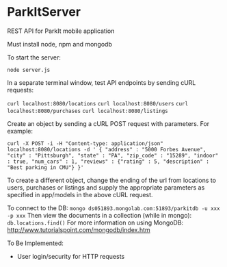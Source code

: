 # ParkItServer
REST API for ParkIt mobile application

Must install node, npm and mongodb


To start the server:

`
node server.js
`

In a separate terminal window, test API endpoints by sending cURL requests:

`
curl localhost:8080/locations
`
`
curl localhost:8080/users
`
`
curl localhost:8080/purchases
`
`
curl localhost:8080/listings
`

Create an object by sending a cURL POST request with parameters. For example:

`
curl -X POST -i -H "Content-type: application/json" localhost:8080/locations -d '
{
	"address" : "5000 Forbes Avenue",
	"city" : "Pittsburgh",
	"state" : "PA",
	"zip_code" : "15289",
	"indoor" : true,
	"num_cars" : 1,
	"reviews" : {"rating" : 5, "description" : "Best parking in CMU"}
}'
` 

To create a different object, change the ending of the url from locations to users, purchases or listings and supply the appropriate parameters as specified in app/models in the above cURL request.

To connect to the DB:
`
mongo ds051893.mongolab.com:51893/parkitdb -u xxx -p xxx
`
Then view the documents in a collection (while in mongo):
`
db.locations.find()
`
For more information on using MongoDB: http://www.tutorialspoint.com/mongodb/index.htm


To Be Implemented:
* User login/security for HTTP requests  
